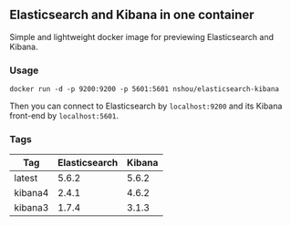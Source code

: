 ## Elasticsearch and Kibana in one container

Simple and lightweight docker image for previewing Elasticsearch and Kibana.

### Usage

    docker run -d -p 9200:9200 -p 5601:5601 nshou/elasticsearch-kibana

Then you can connect to Elasticsearch by `localhost:9200` and its Kibana front-end by `localhost:5601`.

### Tags

Tag     | Elasticsearch | Kibana
------- | ------------- | ------
latest  | 5.6.2         | 5.6.2
kibana4 | 2.4.1         | 4.6.2
kibana3 | 1.7.4         | 3.1.3
